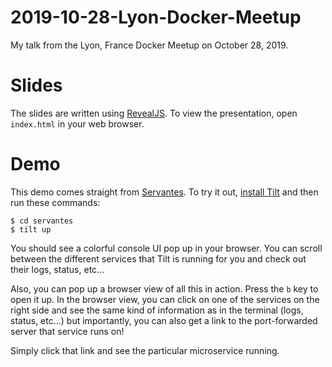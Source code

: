 # 2019-10-28-Lyon-Docker-Meetup

My talk from the Lyon, France Docker Meetup on October 28, 2019.

# Slides

The slides are written using [RevealJS](https://revealjs.com). To view the presentation, open `index.html` in your web browser.

# Demo

This demo comes straight from [Servantes](https://github.com/windmilleng/servantes). To try it out, [install Tilt](https://docs.tilt.dev/install.html) and then run these commands:

```console
$ cd servantes
$ tilt up
```

You should see a colorful console UI pop up in your browser. You can scroll between the different services that Tilt is running for you and check out their logs, status, etc...

Also, you can pop up a browser view of all this in action. Press the `b` key to open it up. In the browser view, you can click on one of the services on the right side and see the same kind of information as in the terminal (logs, status, etc...) but importantly, you can also get a link to the port-forwarded server that service runs on!

Simply click that link and see the particular microservice running.